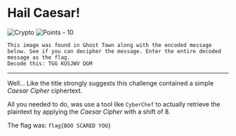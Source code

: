 # Hail Caesar!

![Crypto](https://img.shields.io/badge/Crypto--e8ff00?style=for-the-badge) ![Points - 10](https://img.shields.io/badge/Points-10-9cf?style=for-the-badge)

```
This image was found in Ghost Town along with the encoded message below. See if you can decipher the message. Enter the entire decoded message as the flag.
Decode this: TGG KUSJWV QGM
```

---

Well... Like the title strongly suggests this challenge contained a simple _Caesar Cipher_ ciphertext.

All you needed to do, was use a tool like `CyberChef` to actually retrieve the plaintext by applying the _Caesar Cipher_ with a shift of 8.

The flag was: `flag{BOO SCARED YOU}`